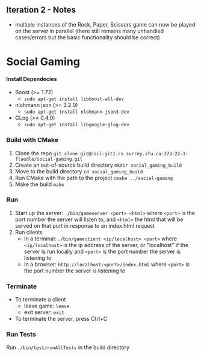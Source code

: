 ## Iteration 2 - Notes

* multiple instances of the Rock, Paper, Scissors game can now be played on the server in parallel (there still remains many unhandled cases/errors but the basic functionality should be correct)

# Social Gaming

#### Install Dependecies
* Boost (>= 1.72)
    *  `sudo apt-get install libboost-all-dev`
* nlohmann json (>= 3.2.0)
    * `sudo apt-get install nlohmann-json3-dev`
* GLog (>= 0.4.0)
    * `sudo apt-get install libgoogle-glog-dev`

### Build with CMake
1) Clone the repo
`git clone git@csil-git1.cs.surrey.sfu.ca:373-22-3-flaedle/social-gaming.git`
2) Create an out-of-source build directory
`mkdir social_gaming_build`
3) Move to the build directory
`cd social_gaming_build`
4) Run CMake with the path to the project
`cmake ../social-gaming`
5) Make the build
`make`

### Run
1) Start up the server: `./bin/gameserver <port> <html>`
where `<port>` is the port number the server will listen to,
and `<html>` the html that will be served on that port in response to an index.html request
2) Run clients 
    * In a terminal: `./bin/gameclient <ip/localhost> <port>` 
    where `<ip/localhost>` is the ip address of the server, or "localhost" if the server is run locally
    and `<port>` is the port number the server is listening to
    * In a browser: `http://localhost:<port>/index.html`
    where `<port>` is the port number the server is listening to

### Terminate
* To terminate a client
    *   leave game: `leave`
    *   exit server: `exit`
* To terminate the server, press Ctrl+C
### Run Tests
Run `./bin/test/runAllTests` in the build directory
